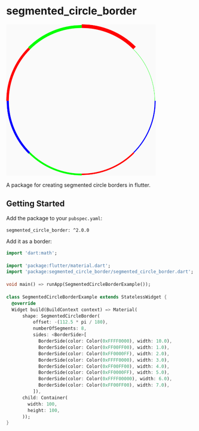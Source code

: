 # segmented_circle_border

![](https://raw.githubusercontent.com/ZadenRB/segmented_circle_border/master/Segmented%20Circle%20Border.png)

A package for creating segmented circle borders in flutter.

## Getting Started

Add the package to your `pubspec.yaml`:

`segmented_circle_border: ^2.0.0` 

Add it as a border:

```dart
import 'dart:math';

import 'package:flutter/material.dart';
import 'package:segmented_circle_border/segmented_circle_border.dart';

void main() => runApp(SegmentedCircleBorderExample());

class SegmentedCircleBorderExample extends StatelessWidget {
  @override
  Widget build(BuildContext context) => Material(
      shape: SegmentedCircleBorder(
          offset: -(112.5 * pi / 180),
          numberOfSegments: 8,
          sides: <BorderSide>[
            BorderSide(color: Color(0xFFFF0000), width: 10.0),
            BorderSide(color: Color(0xFF00FF00), width: 1.0),
            BorderSide(color: Color(0xFF0000FF), width: 2.0),
            BorderSide(color: Color(0xFFFF0000), width: 3.0),
            BorderSide(color: Color(0xFF00FF00), width: 4.0),
            BorderSide(color: Color(0xFF0000FF), width: 5.0),
            BorderSide(color: Color(0xFFFF00000), width: 6.0),
            BorderSide(color: Color(0xFF00FF00), width: 7.0),
          ]),
      child: Container(
        width: 100,
        height: 100,
      ));
}
```
